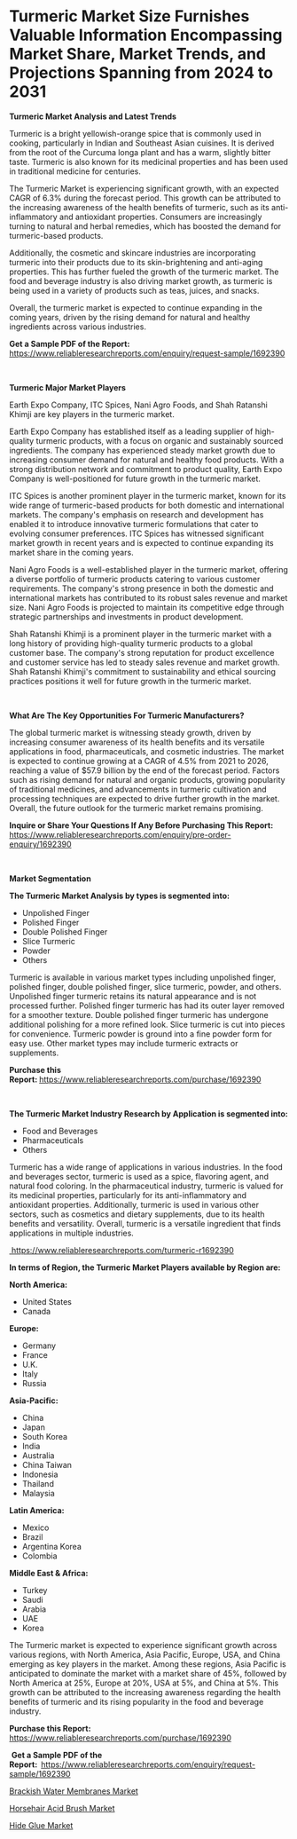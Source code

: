 <p><h1>Turmeric Market Size Furnishes Valuable Information Encompassing Market Share, Market Trends, and Projections Spanning from 2024 to 2031</h1></p><p><strong>Turmeric Market Analysis and Latest Trends</strong></p>
<p><p>Turmeric is a bright yellowish-orange spice that is commonly used in cooking, particularly in Indian and Southeast Asian cuisines. It is derived from the root of the Curcuma longa plant and has a warm, slightly bitter taste. Turmeric is also known for its medicinal properties and has been used in traditional medicine for centuries.</p><p>The Turmeric Market is experiencing significant growth, with an expected CAGR of 6.3% during the forecast period. This growth can be attributed to the increasing awareness of the health benefits of turmeric, such as its anti-inflammatory and antioxidant properties. Consumers are increasingly turning to natural and herbal remedies, which has boosted the demand for turmeric-based products.</p><p>Additionally, the cosmetic and skincare industries are incorporating turmeric into their products due to its skin-brightening and anti-aging properties. This has further fueled the growth of the turmeric market. The food and beverage industry is also driving market growth, as turmeric is being used in a variety of products such as teas, juices, and snacks.</p><p>Overall, the turmeric market is expected to continue expanding in the coming years, driven by the rising demand for natural and healthy ingredients across various industries.</p></p>
<p><strong>Get a Sample PDF of the Report:&nbsp;</strong> <a href="https://www.reliableresearchreports.com/enquiry/request-sample/1692390">https://www.reliableresearchreports.com/enquiry/request-sample/1692390</a></p>
<p>&nbsp;</p>
<p><strong>Turmeric Major Market Players</strong></p>
<p><p>Earth Expo Company, ITC Spices, Nani Agro Foods, and Shah Ratanshi Khimji are key players in the turmeric market. </p><p>Earth Expo Company has established itself as a leading supplier of high-quality turmeric products, with a focus on organic and sustainably sourced ingredients. The company has experienced steady market growth due to increasing consumer demand for natural and healthy food products. With a strong distribution network and commitment to product quality, Earth Expo Company is well-positioned for future growth in the turmeric market.</p><p>ITC Spices is another prominent player in the turmeric market, known for its wide range of turmeric-based products for both domestic and international markets. The company's emphasis on research and development has enabled it to introduce innovative turmeric formulations that cater to evolving consumer preferences. ITC Spices has witnessed significant market growth in recent years and is expected to continue expanding its market share in the coming years.</p><p>Nani Agro Foods is a well-established player in the turmeric market, offering a diverse portfolio of turmeric products catering to various customer requirements. The company's strong presence in both the domestic and international markets has contributed to its robust sales revenue and market size. Nani Agro Foods is projected to maintain its competitive edge through strategic partnerships and investments in product development.</p><p>Shah Ratanshi Khimji is a prominent player in the turmeric market with a long history of providing high-quality turmeric products to a global customer base. The company's strong reputation for product excellence and customer service has led to steady sales revenue and market growth. Shah Ratanshi Khimji's commitment to sustainability and ethical sourcing practices positions it well for future growth in the turmeric market.</p></p>
<p>&nbsp;</p>
<p><strong>What Are The Key Opportunities For Turmeric Manufacturers?</strong></p>
<p><p>The global turmeric market is witnessing steady growth, driven by increasing consumer awareness of its health benefits and its versatile applications in food, pharmaceuticals, and cosmetic industries. The market is expected to continue growing at a CAGR of 4.5% from 2021 to 2026, reaching a value of $57.9 billion by the end of the forecast period. Factors such as rising demand for natural and organic products, growing popularity of traditional medicines, and advancements in turmeric cultivation and processing techniques are expected to drive further growth in the market. Overall, the future outlook for the turmeric market remains promising.</p></p>
<p><strong>Inquire or Share Your Questions If Any Before Purchasing This Report:</strong> <a href="https://www.reliableresearchreports.com/enquiry/pre-order-enquiry/1692390">https://www.reliableresearchreports.com/enquiry/pre-order-enquiry/1692390</a></p>
<p>&nbsp;</p>
<p><strong>Market Segmentation</strong></p>
<p><strong>The Turmeric Market Analysis by types is segmented into:</strong></p>
<p><ul><li>Unpolished Finger</li><li>Polished Finger</li><li>Double Polished Finger</li><li>Slice Turmeric</li><li>Powder</li><li>Others</li></ul></p>
<p><p>Turmeric is available in various market types including unpolished finger, polished finger, double polished finger, slice turmeric, powder, and others. Unpolished finger turmeric retains its natural appearance and is not processed further. Polished finger turmeric has had its outer layer removed for a smoother texture. Double polished finger turmeric has undergone additional polishing for a more refined look. Slice turmeric is cut into pieces for convenience. Turmeric powder is ground into a fine powder form for easy use. Other market types may include turmeric extracts or supplements.</p></p>
<p><strong>Purchase this Report:&nbsp;</strong><a href="https://www.reliableresearchreports.com/purchase/1692390">https://www.reliableresearchreports.com/purchase/1692390</a></p>
<p>&nbsp;</p>
<p><strong>The Turmeric Market Industry Research by Application is segmented into:</strong></p>
<p><ul><li>Food and Beverages</li><li>Pharmaceuticals</li><li>Others</li></ul></p>
<p><p>Turmeric has a wide range of applications in various industries. In the food and beverages sector, turmeric is used as a spice, flavoring agent, and natural food coloring. In the pharmaceutical industry, turmeric is valued for its medicinal properties, particularly for its anti-inflammatory and antioxidant properties. Additionally, turmeric is used in various other sectors, such as cosmetics and dietary supplements, due to its health benefits and versatility. Overall, turmeric is a versatile ingredient that finds applications in multiple industries.</p></p>
<p><a href="https://www.reliableresearchreports.com/turmeric-r1692390">&nbsp;https://www.reliableresearchreports.com/turmeric-r1692390</a></p>
<p><strong>In terms of Region, the Turmeric Market Players available by Region are:</strong></p>
<p>
    <p> <strong> North America: </strong>
        <ul>
            <li>United States</li>
            <li>Canada</li>
        </ul>
        </p> 
    <p> <strong> Europe: </strong>
        <ul>
            <li>Germany</li>
            <li>France</li>
            <li>U.K.</li>
            <li>Italy</li>
            <li>Russia</li>
        </ul>
        </p> 
    <p> <strong> Asia-Pacific: </strong>
        <ul>
            <li>China</li>
            <li>Japan</li>
            <li>South Korea</li>
            <li>India</li>
            <li>Australia</li>
            <li>China Taiwan</li>
            <li>Indonesia</li>
            <li>Thailand</li>
            <li>Malaysia</li>
        </ul>
        </p> 
    <p> <strong> Latin America: </strong>
        <ul>
            <li>Mexico</li>
            <li>Brazil</li>
            <li>Argentina Korea</li>
            <li>Colombia</li>
        </ul>
        </p> 
    <p> <strong> Middle East & Africa: </strong>
        <ul>
            <li>Turkey</li>
            <li>Saudi</li>
            <li>Arabia</li>
            <li>UAE</li>
            <li>Korea</li>
        </ul>
    </p>
    </p>
<p><p>The Turmeric market is expected to experience significant growth across various regions, with North America, Asia Pacific, Europe, USA, and China emerging as key players in the market. Among these regions, Asia Pacific is anticipated to dominate the market with a market share of 45%, followed by North America at 25%, Europe at 20%, USA at 5%, and China at 5%. This growth can be attributed to the increasing awareness regarding the health benefits of turmeric and its rising popularity in the food and beverage industry.</p></p>
<p><strong>Purchase this Report: </strong><a href="https://www.reliableresearchreports.com/purchase/1692390">https://www.reliableresearchreports.com/purchase/1692390</a></p>
<p>&nbsp;<strong>Get a Sample PDF of the Report:&nbsp;&nbsp;</strong><a href="https://www.reliableresearchreports.com/enquiry/request-sample/1692390">https://www.reliableresearchreports.com/enquiry/request-sample/1692390</a></p>
<p><strong></strong></p>
<p><p><a href="https://florentine-yuzu-f42.notion.site/Brackish-Water-Membranes-Market-Research-Report-The-Key-To-Successful-Business-Strategy-Forecasted--2bdcb92a25424f40a681d4eb71a55045">Brackish Water Membranes Market</a></p><p><a href="https://changeable-paste-463.notion.site/Horsehair-Acid-Brush-Market-Research-Report-The-Key-To-Successful-Business-Strategy-Forecasted-for--30e6024bb5624565aa23f38b2aabc89f">Horsehair Acid Brush Market</a></p><p><a href="https://fuschia-pecorino-a6d.notion.site/Hide-Glue-Market-Offer-Valuable-Insights-into-Market-Size-Market-Share-Market-Trends-and-Projecti-20978d5487a84b39971b54330cd099c1">Hide Glue Market</a></p></p>